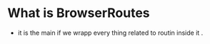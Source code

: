 # What is BrowserRoutes

- it is the main <BrowserRouter></BrowserRouter> if we wrapp every thing related to routin inside it
  .
